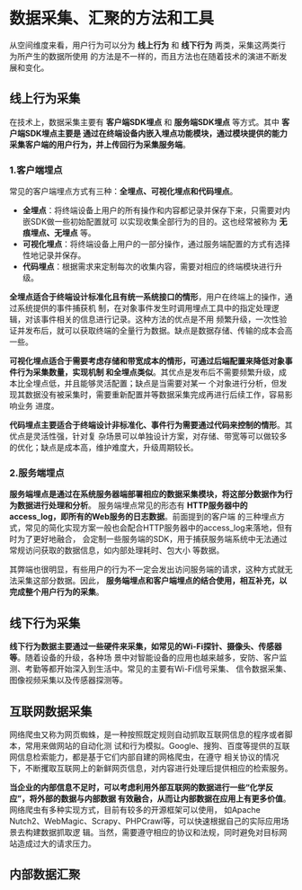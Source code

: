 数据采集、汇聚的方法和工具
===================================================================================
从空间维度来看，用户行为可以分为 **线上行为** 和 **线下行为** 两类，采集这两类行为所产生的数据所使用
的方法是不一样的，而且方法也在随着技术的演进不断发展和变化。

## 线上行为采集
在技术上，数据采集主要有 **客户端SDK埋点** 和 **服务端SDK埋点** 等方式。其中 **客户端SDK埋点主要是
通过在终端设备内嵌入埋点功能模块，通过模块提供的能力采集客户端的用户行为，并上传回行为采集服务端**。

### 1.客户端埋点
常见的客户端埋点方式有三种：**全埋点、可视化埋点和代码埋点**。
+ **全埋点**：将终端设备上用户的所有操作和内容都记录并保存下来，只需要对内嵌SDK做一些初始配置就可
以实现收集全部行为的目的。这也经常被称为 **无痕埋点、无埋点** 等。
+ **可视化埋点**：将终端设备上用户的一部分操作，通过服务端配置的方式有选择性地记录并保存。
+ **代码埋点**：根据需求来定制每次的收集内容，需要对相应的终端模块进行升级。

**全埋点适合于终端设计标准化且有统一系统接口的情形**，用户在终端上的操作，通过系统提供的事件捕获机
制，在对象事件发生时调用埋点工具中的指定处理逻辑，对该事件相关的信息进行记录。这种方法的优点是不用
频繁升级，一次性验证并发布后，就可以获取终端的全量行为数据。缺点是数据存储、传输的成本会高一些。

**可视化埋点适合于需要考虑存储和带宽成本的情形，可通过后端配置来降低对象事件行为采集数量，实现机制
和全埋点类似**。其优点是发布后不需要频繁升级，成本比全埋点低，并且能够灵活配置；缺点是当需要对某一
个对象进行分析，但发现其数据没有被采集时，需要重新配置并等数据采集完成再进行后续工作，容易影响业务
进度。

**代码埋点主要适合于终端设计非标准化、事件行为需要通过代码来控制的情形**。其优点是灵活性强，针对复
杂场景可以单独设计方案，对存储、带宽等可以做较多的优化；缺点是成本高，维护难度大，升级周期较长。

### 2.服务端埋点
**服务端埋点是通过在系统服务器端部署相应的数据采集模块，将这部分数据作为行为数据进行处理和分析**。
服务端埋点常见的形态有 **HTTP服务器中的access_log，即所有的Web服务的日志数据**。前面提到的客户端
的三种埋点方式，常见的简化实现方案一般也会配合HTTP服务器中的access_log来落地，但有时为了更好地融合，
会定制一些服务端的SDK，用于捕获服务端系统中无法通过常规访问获取的数据信息，如内部处理耗时、包大小
等数据。

其弊端也很明显，有些用户的行为不一定会发出访问服务端的请求，这种方式就无法采集这部分数据。因此，
**服务端埋点和客户端埋点的结合使用，相互补充，以完成整个用户行为的采集**。

## 线下行为采集
**线下行为数据主要通过一些硬件来采集，如常见的Wi-Fi探针、摄像头、传感器等**。随着设备的升级，各种场
景中对智能设备的应用也越来越多，安防、客户监测、考勤等都开始深入到生活中。常见的主要有Wi-Fi信号采集、
信令数据采集、图像视频采集以及传感器探测等。

## 互联网数据采集
网络爬虫又称为网页蜘蛛，是一种按照既定规则自动抓取互联网信息的程序或者脚本，常用来做网站的自动化测
试和行为模拟。Google、搜狗、百度等提供的互联网信息检索能力，都是基于它们内部自建的网格爬虫，在遵守
相关协议的情况下，不断攫取互联网上的新鲜网页信息，对内容进行处理后提供相应的检索服务。

**当企业的内部信息不足时，可以考虑利用外部互联网的数据进行一些“化学反应”，将外部的数据与内部数据
有效融合，从而让内部数据在应用上有更多价值**。网络爬虫有多种实现方式，目前有较多的开源框架可以使用，
如Apache Nutch2、WebMagic、Scrapy、PHPCrawl等，可以快速根据自己的实际应用场景去构建数据抓取逻
辑。当然，需要遵守相应的协议和法规，同时避免对目标网站造成过大的请求压力。 

## 内部数据汇聚








